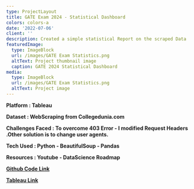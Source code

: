 ```yaml
---
type: ProjectLayout
title: GATE Exam 2024 - Statistical Dashboard
colors: colors-a
date: '2022-07-06'
client: ''
description: Created a simple statistical Report on the scraped Data
featuredImage:
  type: ImageBlock
  url: /images/GATE Exam Statistics.png
  altText: Project thumbnail image
  caption: GATE 2024 Statistical Dashboard
media:
  type: ImageBlock
  url: /images/GATE Exam Statistics.png
  altText: Project image
---
```

**Platform : Tableau**

**Dataset : WebScraping from Collegedunia.com**

**Challenges Faced : To overcome 403 Error - I modified Request Headers .Other solution is to change user agents.**

**Tech Used : Python - BeautifulSoup - Pandas**

**Resources : Youtube - DataScience Roadmap**

[**Github Code Link**](https://github.com/IshrathAsh/Data-Analytics/blob/e56ac957a6ce6752842dc84dedb54bda8f9f1d4b/Data%20Analytics%20-%20Web%20Scraping%20-%20Tableau)

[**Tableau Link**](https://public.tableau.com/views/GateExam-StatisticalReport/Dashboard1?:language=en-GB&:sid=&:redirect=auth&:display_count=n&:origin=viz_share_link)
